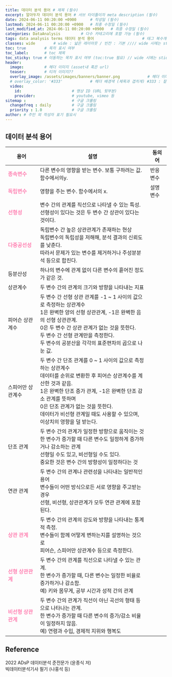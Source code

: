 ```yaml
---
title: 데이터 분석 용어 # 제목 (필수)
excerpt: 알아두자 데이터 분석 용어 # 서브 타이틀이자 meta description (필수)
date: 2024-06-11 00:20:00 +0900      # 작성일 (필수)
lastmod: 2024-06-11 00:20:00 +0900   # 최종 수정일 (필수)
last_modified_at: 2024-06-11 00:20:00 +0900   # 최종 수정일 (필수)
categories: DataAnalysis         # 다수 카테고리에 포함 가능 (필수)
tags: data analysis terms 데이터 분석 용어                     # 태그 복수개 가능 (필수)
classes: wide        # wide : 넓은 레이아웃 / 빈칸 : 기본 //// wide 시에는 sticky toc 불가
toc: true        # 목차 표시 여부
toc_label:       # toc 제목
toc_sticky: true # 이동하는 목차 표시 여부 (toc:true 필요) // wide 시에는 sticky toc 불가
header: 
  image:         # 헤더 이미지 (asset내 혹은 url)
  teaser:        # 티저 이미지??
  overlay_image: /assets/images/banners/banner.png            # 헤더 이미지 (제목과 겹치게)
  # overlay_color: '#333'            # 헤더 배경색 (제목과 겹치게) #333 : 짙은 회색 (필수)
  video:
    id:                      # 영상 ID (URL 뒷부분)
    provider:                # youtube, vimeo 등
sitemap :                    # 구글 크롤링
  changefreq : daily         # 구글 크롤링
  priority : 1.0             # 구글 크롤링
author: # 주인 외 작성자 표기 필요시
---
```

<!--postNo: 20240611_001-->

## 데이터 분석 용어  

|용어|설명|동의어|
|---|---|---|
|<b><font color="FF82B2">종속변수</font></b> |다른 변수의 영향을 받는 변수. 보통 구하려는 값. 함수에서의y.|반응변수|
|<b><font color="FF82B2">독립변수</font></b> |영향을 주는 변수. 함수에서의 x.|설명변수|
|<b><font color="FF82B2">선형성</font></b>|변수 간의 관계를 직선으로 나타낼 수 있는 특성.<br>선형성이 있다는 것은 두 변수 간 상관이 있다는 것이다.||
|<b><font color="FF82B2">다중공선성</font></b>|독립변수 간 높은 상관관계가 존재하는 현상<br>독립변수의 독립성을 저해해, 분석 결과의 신뢰도를 낮춘다.<br>따라서 문제가 있는 변수를 제거하거나 주성분분석 등으로 합친다.||
|등분산성|하나의 변수에 관계 없이 다른 변수의 흩어진 정도가 같은 것.||
|상관계수|두 변수 간의 관계의 크기와 방향을 나타내는 지표||
|피어슨 상관계수|두 변수 간 선형 상관 관계를 -1 ~ 1 사이의 값으로 측정하는 상관계수<br>1은 완벽한 양의 선형 상관관계, -1은 완벽한 음의 선형 상관관계.<br>0은 두 변수 간 상관 관계가 없는 것을 뜻한다.<br>두 변수 간 선형 관계만을 측정한다.<br>두 변수의 공분산을 각각의 표준편차의 곱으로 나눈 값.||
|스피어만 상관계수|두 변수 간 단조 관계를 0 ~ 1 사이의 값으로 측정하는 상관계수<br>데이터를 순위로 변환한 후 피어슨 상관계수를 계산한 것과 같음.<br>1은 완벽한 단조 증가 관계, -1은 완벽한 단조 감소 관계를 뜻하며<br>0은 단조 관계가 없는 것을 뜻한다.<br>데이터가 비선형 관계일 때도 사용할 수 있으며, 이상치의 영향을 덜 받는다.||
|단조 관계|두 변수 간의 관계가 일정한 방향으로 움직이는 것<br>한 변수가 증가할 때 다른 변수도 일정하게 증가하거나 감소하는 관계<br>선형일 수도 있고, 비선형일 수도 있다.<br>중요한 것은 변수 간의 방향성이 일정하다는 것||
|연관 관계|두 변수 간의 관계나 관련성을 나타내는 일반적인 용어<br>변수들이 어떤 방식으로든 서로 영향을 주고받는 경우<br>선형, 비선형, 상관관계가 모두 연관 관계에 포함된다.||
|<b><font color="FF82B2">상관 관계</font></b>|두 변수 간의 관계의 강도와 방향을 나타내는 통계적 측정.<br>변수들이 함께 어떻게 변하는지를 설명하는 것으로<br>피어슨, 스피어만 상관계수 등으로 측정한다.||
|<b><font color="FF82B2">선형 상관관계</font></b>|두 변수 간의 관계를 직선으로 나타낼 수 있는 관계.<br>한 변수가 증가할 때, 다른 변수는 일정한 비율로 증가하거나 감소함.<br>예) 키와 몸무게, 공부 시간과 성적 간의 관계||
|<b><font color="FF82B2">비선형 상관관계</font></b>|두 변수 간의 관계가 직선이 아닌 곡선의 형태 등으로 나타나는 관계.<br>한 변수가 증가할 때 다른 변수의 증가/감소 비율이 일정하지 않음.<br>예) 연령과 수입, 경제적 지위와 행복도||

## Reference  
2022 ADsP 데이터분석 준전문가 (윤종식 저)  
빅데이터분석기사 필기 (나홍석 등)  
